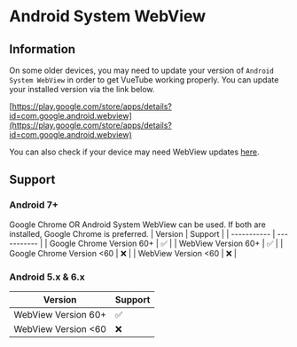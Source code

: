 # Android System WebView

## Information
On some older devices, you may need to update your version of `Android System WebView` in order to get VueTube working properly. You can update your installed version via the link below.

[https://play.google.com/store/apps/details?id=com.google.android.webview](https://play.google.com/store/apps/details?id=com.google.android.webview)

You can also check if your device may need WebView updates [here](/support/android).

## Support

### Android 7+
Google Chrome OR Android System WebView can be used. If both are installed, Google Chrome is preferred.
| Version     | Support     |
| ----------- | ----------- |
| Google Chrome Version 60+   | ✅  |
| WebView Version 60+   | ✅  |
| Google Chrome Version  <60   | ❌ |
| WebView Version  <60   | ❌ |

### Android 5.x & 6.x
| Version     | Support     |
| ----------- | ----------- |
| WebView Version 60+   | ✅  |
| WebView Version  <60   | ❌ |
